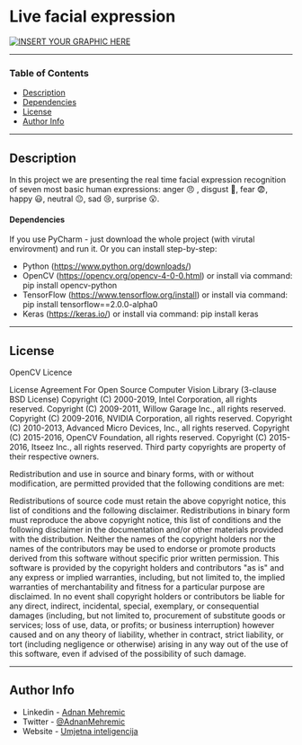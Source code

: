 
# Live facial expression


[![INSERT YOUR GRAPHIC HERE](http://i.imgur.com/P8S1GWW.png)]()


---

### Table of Contents

- [Description](#description)
- [Dependencies](#dependencies)
- [License](#license)
- [Author Info](#author-info)

---

## Description

In this project we are presenting the real time facial expression recognition of seven most basic human expressions: anger :angry: , disgust 🤮, fear :fearful:, happy :smiley:, neutral :neutral_face:, sad :cry:, surprise :open_mouth:. 

#### Dependencies

If you use PyCharm - just download the whole project (with virutal envirovment) and run it.
Or you can install step-by-step:
- Python (https://www.python.org/downloads/)
- OpenCV (https://opencv.org/opencv-4-0-0.html) or install via command: pip install opencv-python
- TensorFlow (https://www.tensorflow.org/install) or install via command: pip install tensorflow==2.0.0-alpha0
- Keras (https://keras.io/) or install via command: pip install keras

---

## License

OpenCV Licence

License Agreement
For Open Source Computer Vision Library
(3-clause BSD License)
Copyright (C) 2000-2019, Intel Corporation, all rights reserved.
Copyright (C) 2009-2011, Willow Garage Inc., all rights reserved.
Copyright (C) 2009-2016, NVIDIA Corporation, all rights reserved.
Copyright (C) 2010-2013, Advanced Micro Devices, Inc., all rights reserved.
Copyright (C) 2015-2016, OpenCV Foundation, all rights reserved.
Copyright (C) 2015-2016, Itseez Inc., all rights reserved.
Third party copyrights are property of their respective owners.

Redistribution and use in source and binary forms, with or without modification, are permitted provided that the following conditions are met:

Redistributions of source code must retain the above copyright notice, this list of conditions and the following disclaimer.
Redistributions in binary form must reproduce the above copyright notice, this list of conditions and the following disclaimer in the documentation and/or other materials provided with the distribution.
Neither the names of the copyright holders nor the names of the contributors may be used to endorse or promote products derived from this software without specific prior written permission.
This software is provided by the copyright holders and contributors "as is" and any express or implied warranties, including, but not limited to, the implied warranties of merchantability and fitness for 
a particular purpose are disclaimed. In no event shall copyright holders or contributors be liable for any direct, indirect, incidental, special, exemplary, or consequential damages (including, but not limited to, 
procurement of substitute goods or services; loss of use, data, or profits; or business interruption) however caused and on any theory of liability, whether in contract, strict liability, or tort (including negligence or otherwise) 
arising in any way out of the use of this software, even if advised of the possibility of such damage.


---

## Author Info

- Linkedin - [Adnan Mehremic](https://www.linkedin.com/in/adnan-mehremic/)
- Twitter - [@AdnanMehremic](https://twitter.com/AdnanMehremic)
- Website - [Umjetna inteligencija](https://umjetnainteligencija.ba/)
